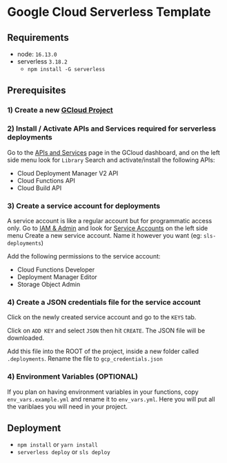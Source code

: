 # Google Cloud Serverless Template

## Requirements
* node: `16.13.0`
* serverless `3.18.2`
  * `npm install -G serverless`

## Prerequisites
### 1) Create a new [GCloud Project](https://console.cloud.google.com/)
### 2) Install / Activate APIs and Services required for serverless deployments
  Go to the [APIs and Services](https://console.cloud.google.com/apis/dashboard) page in the GCloud dashboard, and on the left side menu look for `Library`
  Search and activate/install the following APIs:
  * Cloud Deployment Manager V2 API
  * Cloud Functions API
  * Cloud Build API
### 3) Create a service account for deployments
  A service account is like a regular account but for programmatic access only.
  Go to [IAM & Admin](https://console.cloud.google.com/iam-admin) and look for [Service Accounts](https://console.cloud.google.com/iam-admin/serviceaccounts) on the left side menu
  Create a new service account. Name it however you want (eg: `sls-deployments`)

  Add the following permissions to the service account:
  * Cloud Functions Developer
  * Deployment Manager Editor
  * Storage Object Admin

### 4) Create a JSON credentials file for the service account
  Click on the newly created service account and go to the `KEYS` tab.

  Click on `ADD KEY` and select `JSON` then hit `CREATE`. The JSON file will be downloaded.
  
  Add this file into the ROOT of the project, inside a new folder called `.deployments`. Rename the file to `gcp_credentials.json`

### 4) Environment Variables (OPTIONAL)
  If you plan on having environment variables in your functions, copy `env_vars.example.yml` and rename it to `env_vars.yml`. Here you will put all the variblaes you will need in your project.

## Deployment

* `npm install` or `yarn install`
* `serverless deploy` or `sls deploy`

